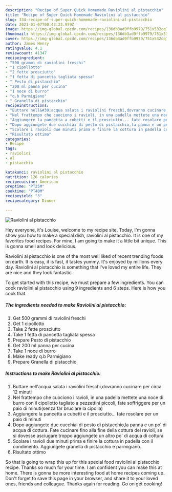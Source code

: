 ```yaml
---
description: "Recipe of Super Quick Homemade Raviolini al pistacchio"
title: "Recipe of Super Quick Homemade Raviolini al pistacchio"
slug: 334-recipe-of-super-quick-homemade-raviolini-al-pistacchio
date: 2021-01-07T00:43:23.979Z
image: https://img-global.cpcdn.com/recipes/136db3ad9ffb9979/751x532cq70/raviolini-al-pistacchio-recipe-main-photo.jpg
thumbnail: https://img-global.cpcdn.com/recipes/136db3ad9ffb9979/751x532cq70/raviolini-al-pistacchio-recipe-main-photo.jpg
cover: https://img-global.cpcdn.com/recipes/136db3ad9ffb9979/751x532cq70/raviolini-al-pistacchio-recipe-main-photo.jpg
author: James Henry
ratingvalue: 4.1
reviewcount: 41347
recipeingredient:
- "500 grammi di raviolini freschi"
- "1 cipollotto"
- "2 fette prosciutto"
- "1 fetta di pancetta tagliata spessa"
- " Pesto di pistacchio"
- "200 ml panna per cucina"
- "1 noce di burro"
- "q.b Parmigiano"
- " Granella di pistacchio"
recipeinstructions:
- "Buttare nell&#39;acqua salata i raviolini freschi,dovranno cucinare per circa 12 minuti"
- "Nel frattempo che cuociono i ravioli, in una padella mettete una noce di burro con il cipollotto tagliato a pezzettini piccoli, fate soffriggere per un paio di minuti(senza far bruciare la cipolla)"
- "Aggiungere la pancetta a cubetti e il prosciutto... fate rosolare per un paio di minuti"
- "Dopo aggiungete due cucchiai di pesto di pistacchio,la panna e un po&#39; di acqua di cottura. Fate cucinare fino alla fine della cottura dei ravioli, se si dovesse asciugare troppo aggiungete un altro po&#39; di acqua di cottura"
- "Scolare i ravioli due minuti prima e finire la cottura in padella con il condimento. Aggiungete granella di pistacchio e parmigiano.."
- "Risultato ottimo"
categories:
- Recipe
tags:
- raviolini
- al
- pistacchio

katakunci: raviolini al pistacchio 
nutrition: 126 calories
recipecuisine: American
preptime: "PT25M"
cooktime: "PT40M"
recipeyield: "3"
recipecategory: Dinner

---
```



![Raviolini al pistacchio](https://img-global.cpcdn.com/recipes/136db3ad9ffb9979/751x532cq70/raviolini-al-pistacchio-recipe-main-photo.jpg)

Hey everyone, it's Louise, welcome to my recipe site. Today, I'm gonna show you how to make a special dish, raviolini al pistacchio. It is one of my favorites food recipes. For mine, I am going to make it a little bit unique. This is gonna smell and look delicious.

Raviolini al pistacchio is one of the most well liked of recent trending foods on earth. It is easy, it is fast, it tastes yummy. It's enjoyed by millions every day. Raviolini al pistacchio is something that I've loved my entire life. They are nice and they look fantastic.




To get started with this recipe, we must prepare a few ingredients. You can cook raviolini al pistacchio using 9 ingredients and 6 steps. Here is how you cook that.

<!--inarticleads1-->

##### The ingredients needed to make Raviolini al pistacchio:

1. Get 500 grammi di raviolini freschi
1. Get 1 cipollotto
1. Take 2 fette prosciutto
1. Take 1 fetta di pancetta tagliata spessa
1. Prepare  Pesto di pistacchio
1. Get 200 ml panna per cucina
1. Take 1 noce di burro
1. Make ready q.b Parmigiano
1. Prepare  Granella di pistacchio




<!--inarticleads2-->

##### Instructions to make Raviolini al pistacchio:

1. Buttare nell&#39;acqua salata i raviolini freschi,dovranno cucinare per circa 12 minuti
1. Nel frattempo che cuociono i ravioli, in una padella mettete una noce di burro con il cipollotto tagliato a pezzettini piccoli, fate soffriggere per un paio di minuti(senza far bruciare la cipolla)
1. Aggiungere la pancetta a cubetti e il prosciutto... fate rosolare per un paio di minuti
1. Dopo aggiungete due cucchiai di pesto di pistacchio,la panna e un po&#39; di acqua di cottura. Fate cucinare fino alla fine della cottura dei ravioli, se si dovesse asciugare troppo aggiungete un altro po&#39; di acqua di cottura
1. Scolare i ravioli due minuti prima e finire la cottura in padella con il condimento. Aggiungete granella di pistacchio e parmigiano..
1. Risultato ottimo




So that is going to wrap this up for this special food raviolini al pistacchio recipe. Thanks so much for your time. I am confident you can make this at home. There is gonna be more interesting food at home recipes coming up. Don't forget to save this page in your browser, and share it to your loved ones, friends and colleague. Thanks again for reading. Go on get cooking!
